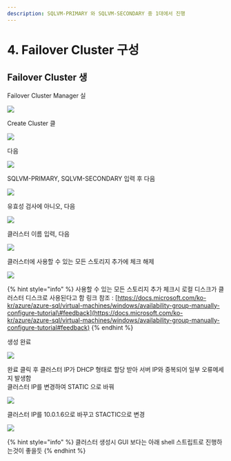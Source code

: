 ```yaml
---
description: SQLVM-PRIMARY 와 SQLVM-SECONDARY 중 1대에서 진행
---
```


# 4. Failover Cluster 구성

## Failover Cluster 생

Failover Cluster Manager 실

![](../../../.gitbook/assets/sqlvm-primary-cluster.png)

Create Cluster 클

![](../../../.gitbook/assets/sqlvm-primary-cluster2.png)

다음 

![](../../../.gitbook/assets/sqlvm-primary-cluster3.png)

SQLVM-PRIMARY, SQLVM-SECONDARY 입력 후 다음 

![](../../../.gitbook/assets/sqlvm-primary-cluster4.png)

유효성 검사에 아니오, 다음 

![](../../../.gitbook/assets/sqlvm-primary-cluster5%20%281%29.png)

클러스터 이름 입력, 다음 

![](../../../.gitbook/assets/sqlvm-primary-cluster6%20%281%29.png)

클러스터에 사용할 수 있는 모든 스토리지 추가에 체크 해제 

![](../../../.gitbook/assets/sqlvm-primary-cluster7.png)

{% hint style="info" %}
사용할 수 있는 모든 스토리지 추가 체크시 로컬 디스크가 클러스터 디스크로 사용된다고 함     링크 참조 : [https://docs.microsoft.com/ko-kr/azure/azure-sql/virtual-machines/windows/availability-group-manually-configure-tutorial\#feedback](https://docs.microsoft.com/ko-kr/azure/azure-sql/virtual-machines/windows/availability-group-manually-configure-tutorial#feedback) 
{% endhint %}

생성 완료 

![](../../../.gitbook/assets/sqlvm-primary-cluster8.png)

완료 클릭 후 클러스터 IP가 DHCP 형태로 할당 받아 서버 IP와 중복되어 일부 오류메세지 발생함  
클러스터 IP를 변경하여 STATIC 으로 바꿔  


![](../../../.gitbook/assets/sqlvm-primary-cluster9.png)

클러스터 IP를 10.0.1.6으로 바꾸고 STACTIC으로 변경

![](../../../.gitbook/assets/sqlvm-primary-cluster10.png)

{% hint style="info" %}
클러스터 생성시 GUI 보다는 아래 shell 스트립트로 진행하는것이 좋을듯
{% endhint %}

```text

```

